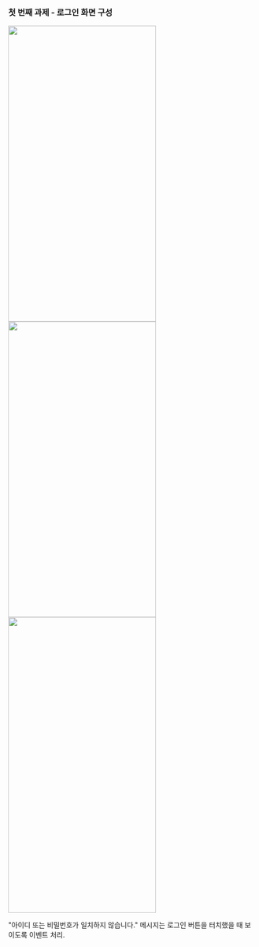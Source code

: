 ### 첫 번째 과제 - 로그인 화면 구성

<img src="https://user-images.githubusercontent.com/76998855/140634182-edfd64fe-d658-422a-bbdf-a8ef6afc242b.PNG" width="300" height="600"/>
<img src="https://user-images.githubusercontent.com/76998855/140634184-5fe24128-fe34-42e8-8b1e-8ff8b0fc78e9.PNG" width="300" height="600"/>
<img src="https://user-images.githubusercontent.com/76998855/140634186-27fc7a03-5904-415f-ad64-8a58254b4528.PNG" width="300" height="600"/>

"아이디 또는 비밀번호가 일치하지 않습니다." 메시지는 로그인 버튼을 터치했을 때 보이도록 이벤트 처리. 
